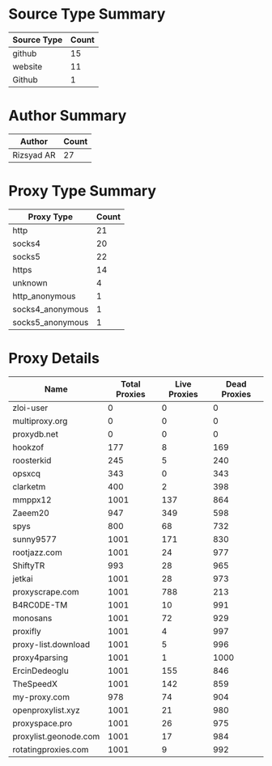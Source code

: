 # Source Type Summary

| Source Type | Count |
|-------------|-------|
| github | 15 |
| website | 11 |
| Github | 1 |


# Author Summary

| Author | Count |
|--------|-------|
| Rizsyad AR | 27 |


# Proxy Type Summary

| Proxy Type | Count |
|------------|-------|
| http | 21 |
| socks4 | 20 |
| socks5 | 22 |
| https | 14 |
| unknown | 4 |
| http_anonymous | 1 |
| socks4_anonymous | 1 |
| socks5_anonymous | 1 |


# Proxy Details

| Name | Total Proxies | Live Proxies | Dead Proxies |
|------|---------------|--------------|---------------|
| zloi-user | 0 | 0 | 0 |
| multiproxy.org | 0 | 0 | 0 |
| proxydb.net | 0 | 0 | 0 |
| hookzof | 177 | 8 | 169 |
| roosterkid | 245 | 5 | 240 |
| opsxcq | 343 | 0 | 343 |
| clarketm | 400 | 2 | 398 |
| mmppx12 | 1001 | 137 | 864 |
| Zaeem20 | 947 | 349 | 598 |
| spys | 800 | 68 | 732 |
| sunny9577 | 1001 | 171 | 830 |
| rootjazz.com | 1001 | 24 | 977 |
| ShiftyTR | 993 | 28 | 965 |
| jetkai | 1001 | 28 | 973 |
| proxyscrape.com | 1001 | 788 | 213 |
| B4RC0DE-TM | 1001 | 10 | 991 |
| monosans | 1001 | 72 | 929 |
| proxifly | 1001 | 4 | 997 |
| proxy-list.download | 1001 | 5 | 996 |
| proxy4parsing | 1001 | 1 | 1000 |
| ErcinDedeoglu | 1001 | 155 | 846 |
| TheSpeedX | 1001 | 142 | 859 |
| my-proxy.com | 978 | 74 | 904 |
| openproxylist.xyz | 1001 | 21 | 980 |
| proxyspace.pro | 1001 | 26 | 975 |
| proxylist.geonode.com | 1001 | 17 | 984 |
| rotatingproxies.com | 1001 | 9 | 992 |
